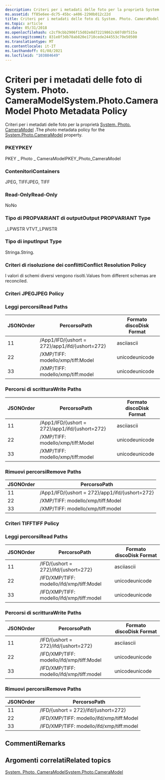 ```yaml
---
description: Criteri per i metadati delle foto per la proprietà System. Photo. CameraModel.
ms.assetid: ff85e6ee-dc75-45bc-a406-2290b012c22d
title: Criteri per i metadati delle foto di System. Photo. CameraModel
ms.topic: article
ms.date: 05/31/2018
ms.openlocfilehash: c2cf9cbb2906f15d02e8d72219862c607d0f515a
ms.sourcegitcommit: 831e8f3db78ab820e1710cede244553c70e50500
ms.translationtype: MT
ms.contentlocale: it-IT
ms.lasthandoff: 01/08/2021
ms.locfileid: "103884649"
---
```

# <a name="systemphotocameramodel-photo-metadata-policy"></a><span data-ttu-id="70850-103">Criteri per i metadati delle foto di System. Photo. CameraModel</span><span class="sxs-lookup"><span data-stu-id="70850-103">System.Photo.CameraModel Photo Metadata Policy</span></span>

<span data-ttu-id="70850-104">Criteri per i metadati delle foto per la proprietà [System. Photo. CameraModel](../properties/props-system-photo-cameramodel.md) .</span><span class="sxs-lookup"><span data-stu-id="70850-104">The photo metadata policy for the [System.Photo.CameraModel](../properties/props-system-photo-cameramodel.md) property.</span></span>

### <a name="pkey"></a><span data-ttu-id="70850-105">PKEY</span><span class="sxs-lookup"><span data-stu-id="70850-105">PKEY</span></span>

<span data-ttu-id="70850-106">PKEY \_ Photo \_ CameraModel</span><span class="sxs-lookup"><span data-stu-id="70850-106">PKEY\_Photo\_CameraModel</span></span>

### <a name="containers"></a><span data-ttu-id="70850-107">Contenitori</span><span class="sxs-lookup"><span data-stu-id="70850-107">Containers</span></span>

<span data-ttu-id="70850-108">JPEG, TIFF</span><span class="sxs-lookup"><span data-stu-id="70850-108">JPEG, TIFF</span></span>

### <a name="read-only"></a><span data-ttu-id="70850-109">Read-Only</span><span class="sxs-lookup"><span data-stu-id="70850-109">Read-Only</span></span>

<span data-ttu-id="70850-110">No</span><span class="sxs-lookup"><span data-stu-id="70850-110">No</span></span>

### <a name="output-propvariant-type"></a><span data-ttu-id="70850-111">Tipo di PROPVARIANT di output</span><span class="sxs-lookup"><span data-stu-id="70850-111">Output PROPVARIANT Type</span></span>

<span data-ttu-id="70850-112">\_LPWSTR VT</span><span class="sxs-lookup"><span data-stu-id="70850-112">VT\_LPWSTR</span></span>

### <a name="input-type"></a><span data-ttu-id="70850-113">Tipo di input</span><span class="sxs-lookup"><span data-stu-id="70850-113">Input Type</span></span>

<span data-ttu-id="70850-114">Stringa.</span><span class="sxs-lookup"><span data-stu-id="70850-114">String.</span></span>

### <a name="conflict-resolution-policy"></a><span data-ttu-id="70850-115">Criteri di risoluzione dei conflitti</span><span class="sxs-lookup"><span data-stu-id="70850-115">Conflict Resolution Policy</span></span>

<span data-ttu-id="70850-116">I valori di schemi diversi vengono risolti.</span><span class="sxs-lookup"><span data-stu-id="70850-116">Values from different schemas are reconciled.</span></span>

### <a name="jpeg-policy"></a><span data-ttu-id="70850-117">Criteri JPEG</span><span class="sxs-lookup"><span data-stu-id="70850-117">JPEG Policy</span></span>

### <a name="read-paths"></a><span data-ttu-id="70850-118">Leggi percorsi</span><span class="sxs-lookup"><span data-stu-id="70850-118">Read Paths</span></span>



| <span data-ttu-id="70850-119">JSON</span><span class="sxs-lookup"><span data-stu-id="70850-119">Order</span></span> | <span data-ttu-id="70850-120">Percorso</span><span class="sxs-lookup"><span data-stu-id="70850-120">Path</span></span>                   | <span data-ttu-id="70850-121">Formato disco</span><span class="sxs-lookup"><span data-stu-id="70850-121">Disk Format</span></span> |
|-------|------------------------|-------------|
| <span data-ttu-id="70850-122">1</span><span class="sxs-lookup"><span data-stu-id="70850-122">1</span></span>     | <span data-ttu-id="70850-123">/App1/IFD/{ushort = 272}</span><span class="sxs-lookup"><span data-stu-id="70850-123">/app1/ifd/{ushort=272}</span></span> | <span data-ttu-id="70850-124">ascii</span><span class="sxs-lookup"><span data-stu-id="70850-124">ascii</span></span>       |
| <span data-ttu-id="70850-125">2</span><span class="sxs-lookup"><span data-stu-id="70850-125">2</span></span>     | <span data-ttu-id="70850-126">/XMP/TIFF: modello</span><span class="sxs-lookup"><span data-stu-id="70850-126">/xmp/tiff:Model</span></span>        | <span data-ttu-id="70850-127">unicode</span><span class="sxs-lookup"><span data-stu-id="70850-127">unicode</span></span>     |
| <span data-ttu-id="70850-128">3</span><span class="sxs-lookup"><span data-stu-id="70850-128">3</span></span>     | <span data-ttu-id="70850-129">/XMP/TIFF: modello</span><span class="sxs-lookup"><span data-stu-id="70850-129">/xmp/tiff:model</span></span>        | <span data-ttu-id="70850-130">unicode</span><span class="sxs-lookup"><span data-stu-id="70850-130">unicode</span></span>     |



 

### <a name="write-paths"></a><span data-ttu-id="70850-131">Percorsi di scrittura</span><span class="sxs-lookup"><span data-stu-id="70850-131">Write Paths</span></span>



| <span data-ttu-id="70850-132">JSON</span><span class="sxs-lookup"><span data-stu-id="70850-132">Order</span></span> | <span data-ttu-id="70850-133">Percorso</span><span class="sxs-lookup"><span data-stu-id="70850-133">Path</span></span>                   | <span data-ttu-id="70850-134">Formato disco</span><span class="sxs-lookup"><span data-stu-id="70850-134">Disk Format</span></span> |
|-------|------------------------|-------------|
| <span data-ttu-id="70850-135">1</span><span class="sxs-lookup"><span data-stu-id="70850-135">1</span></span>     | <span data-ttu-id="70850-136">/App1/IFD/{ushort = 272}</span><span class="sxs-lookup"><span data-stu-id="70850-136">/app1/ifd/{ushort=272}</span></span> | <span data-ttu-id="70850-137">ascii</span><span class="sxs-lookup"><span data-stu-id="70850-137">ascii</span></span>       |
| <span data-ttu-id="70850-138">2</span><span class="sxs-lookup"><span data-stu-id="70850-138">2</span></span>     | <span data-ttu-id="70850-139">/XMP/TIFF: modello</span><span class="sxs-lookup"><span data-stu-id="70850-139">/xmp/tiff:Model</span></span>        | <span data-ttu-id="70850-140">unicode</span><span class="sxs-lookup"><span data-stu-id="70850-140">unicode</span></span>     |
| <span data-ttu-id="70850-141">3</span><span class="sxs-lookup"><span data-stu-id="70850-141">3</span></span>     | <span data-ttu-id="70850-142">/XMP/TIFF: modello</span><span class="sxs-lookup"><span data-stu-id="70850-142">/xmp/tiff:model</span></span>        | <span data-ttu-id="70850-143">unicode</span><span class="sxs-lookup"><span data-stu-id="70850-143">unicode</span></span>     |



 

### <a name="remove-paths"></a><span data-ttu-id="70850-144">Rimuovi percorsi</span><span class="sxs-lookup"><span data-stu-id="70850-144">Remove Paths</span></span>



| <span data-ttu-id="70850-145">JSON</span><span class="sxs-lookup"><span data-stu-id="70850-145">Order</span></span> | <span data-ttu-id="70850-146">Percorso</span><span class="sxs-lookup"><span data-stu-id="70850-146">Path</span></span>                   |
|-------|------------------------|
| <span data-ttu-id="70850-147">1</span><span class="sxs-lookup"><span data-stu-id="70850-147">1</span></span>     | <span data-ttu-id="70850-148">/App1/IFD/{ushort = 272}</span><span class="sxs-lookup"><span data-stu-id="70850-148">/app1/ifd/{ushort=272}</span></span> |
| <span data-ttu-id="70850-149">2</span><span class="sxs-lookup"><span data-stu-id="70850-149">2</span></span>     | <span data-ttu-id="70850-150">/XMP/TIFF: modello</span><span class="sxs-lookup"><span data-stu-id="70850-150">/xmp/tiff:Model</span></span>        |
| <span data-ttu-id="70850-151">3</span><span class="sxs-lookup"><span data-stu-id="70850-151">3</span></span>     | <span data-ttu-id="70850-152">/XMP/TIFF: modello</span><span class="sxs-lookup"><span data-stu-id="70850-152">/xmp/tiff:model</span></span>        |



 

### <a name="tiff-policy"></a><span data-ttu-id="70850-153">Criteri TIFF</span><span class="sxs-lookup"><span data-stu-id="70850-153">TIFF Policy</span></span>

### <a name="read-paths"></a><span data-ttu-id="70850-154">Leggi percorsi</span><span class="sxs-lookup"><span data-stu-id="70850-154">Read Paths</span></span>



| <span data-ttu-id="70850-155">JSON</span><span class="sxs-lookup"><span data-stu-id="70850-155">Order</span></span> | <span data-ttu-id="70850-156">Percorso</span><span class="sxs-lookup"><span data-stu-id="70850-156">Path</span></span>                | <span data-ttu-id="70850-157">Formato disco</span><span class="sxs-lookup"><span data-stu-id="70850-157">Disk Format</span></span> |
|-------|---------------------|-------------|
| <span data-ttu-id="70850-158">1</span><span class="sxs-lookup"><span data-stu-id="70850-158">1</span></span>     | <span data-ttu-id="70850-159">/IFD/{ushort = 272}</span><span class="sxs-lookup"><span data-stu-id="70850-159">/ifd/{ushort=272}</span></span>   | <span data-ttu-id="70850-160">ascii</span><span class="sxs-lookup"><span data-stu-id="70850-160">ascii</span></span>       |
| <span data-ttu-id="70850-161">2</span><span class="sxs-lookup"><span data-stu-id="70850-161">2</span></span>     | <span data-ttu-id="70850-162">/IFD/XMP/TIFF: modello</span><span class="sxs-lookup"><span data-stu-id="70850-162">/ifd/xmp/tiff:Model</span></span> | <span data-ttu-id="70850-163">unicode</span><span class="sxs-lookup"><span data-stu-id="70850-163">unicode</span></span>     |
| <span data-ttu-id="70850-164">3</span><span class="sxs-lookup"><span data-stu-id="70850-164">3</span></span>     | <span data-ttu-id="70850-165">/IFD/XMP/TIFF: modello</span><span class="sxs-lookup"><span data-stu-id="70850-165">/ifd/xmp/tiff:model</span></span> | <span data-ttu-id="70850-166">unicode</span><span class="sxs-lookup"><span data-stu-id="70850-166">unicode</span></span>     |



 

### <a name="write-paths"></a><span data-ttu-id="70850-167">Percorsi di scrittura</span><span class="sxs-lookup"><span data-stu-id="70850-167">Write Paths</span></span>



| <span data-ttu-id="70850-168">JSON</span><span class="sxs-lookup"><span data-stu-id="70850-168">Order</span></span> | <span data-ttu-id="70850-169">Percorso</span><span class="sxs-lookup"><span data-stu-id="70850-169">Path</span></span>                | <span data-ttu-id="70850-170">Formato disco</span><span class="sxs-lookup"><span data-stu-id="70850-170">Disk Format</span></span> |
|-------|---------------------|-------------|
| <span data-ttu-id="70850-171">1</span><span class="sxs-lookup"><span data-stu-id="70850-171">1</span></span>     | <span data-ttu-id="70850-172">/IFD/{ushort = 272}</span><span class="sxs-lookup"><span data-stu-id="70850-172">/ifd/{ushort=272}</span></span>   | <span data-ttu-id="70850-173">ascii</span><span class="sxs-lookup"><span data-stu-id="70850-173">ascii</span></span>       |
| <span data-ttu-id="70850-174">2</span><span class="sxs-lookup"><span data-stu-id="70850-174">2</span></span>     | <span data-ttu-id="70850-175">/IFD/XMP/TIFF: modello</span><span class="sxs-lookup"><span data-stu-id="70850-175">/ifd/xmp/tiff:Model</span></span> | <span data-ttu-id="70850-176">unicode</span><span class="sxs-lookup"><span data-stu-id="70850-176">unicode</span></span>     |
| <span data-ttu-id="70850-177">3</span><span class="sxs-lookup"><span data-stu-id="70850-177">3</span></span>     | <span data-ttu-id="70850-178">/IFD/XMP/TIFF: modello</span><span class="sxs-lookup"><span data-stu-id="70850-178">/ifd/xmp/tiff:model</span></span> | <span data-ttu-id="70850-179">unicode</span><span class="sxs-lookup"><span data-stu-id="70850-179">unicode</span></span>     |



 

### <a name="remove-paths"></a><span data-ttu-id="70850-180">Rimuovi percorsi</span><span class="sxs-lookup"><span data-stu-id="70850-180">Remove Paths</span></span>



| <span data-ttu-id="70850-181">JSON</span><span class="sxs-lookup"><span data-stu-id="70850-181">Order</span></span> | <span data-ttu-id="70850-182">Percorso</span><span class="sxs-lookup"><span data-stu-id="70850-182">Path</span></span>                |
|-------|---------------------|
| <span data-ttu-id="70850-183">1</span><span class="sxs-lookup"><span data-stu-id="70850-183">1</span></span>     | <span data-ttu-id="70850-184">/IFD/{ushort = 272}</span><span class="sxs-lookup"><span data-stu-id="70850-184">/ifd/{ushort=272}</span></span>   |
| <span data-ttu-id="70850-185">2</span><span class="sxs-lookup"><span data-stu-id="70850-185">2</span></span>     | <span data-ttu-id="70850-186">/IFD/XMP/TIFF: modello</span><span class="sxs-lookup"><span data-stu-id="70850-186">/ifd/xmp/tiff:Model</span></span> |
| <span data-ttu-id="70850-187">3</span><span class="sxs-lookup"><span data-stu-id="70850-187">3</span></span>     | <span data-ttu-id="70850-188">/IFD/XMP/TIFF: modello</span><span class="sxs-lookup"><span data-stu-id="70850-188">/ifd/xmp/tiff:model</span></span> |



 

## <a name="remarks"></a><span data-ttu-id="70850-189">Commenti</span><span class="sxs-lookup"><span data-stu-id="70850-189">Remarks</span></span>

## <a name="related-topics"></a><span data-ttu-id="70850-190">Argomenti correlati</span><span class="sxs-lookup"><span data-stu-id="70850-190">Related topics</span></span>

<dl> <dt>

[<span data-ttu-id="70850-191">System. Photo. CameraModel</span><span class="sxs-lookup"><span data-stu-id="70850-191">System.Photo.CameraModel</span></span>](../properties/props-system-photo-cameramodel.md)
</dt> </dl>

 

 
